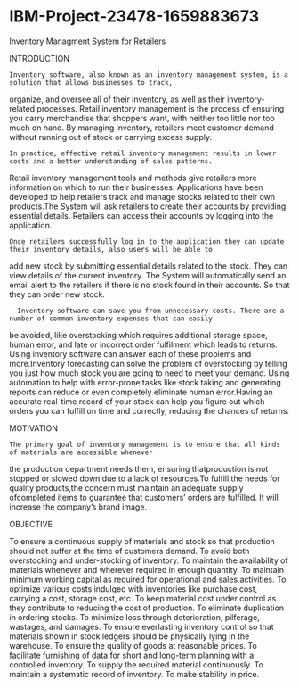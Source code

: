 # IBM-Project-23478-1659883673
Inventory Managment System for Retailers

INTRODUCTION

  	Inventory software, also known as an inventory management system, is a solution that allows businesses to track, 
organize, and oversee all of their inventory, as well as their inventory-related processes. Retail inventory management is
the process of ensuring you carry merchandise that shoppers want, with neither too little nor too much on hand. By managing
inventory, retailers meet customer demand without running out of stock or carrying excess supply.

    In practice, effective retail inventory management results in lower costs and a better understanding of sales patterns. 
Retail inventory management tools and methods give retailers more information on which to run their businesses. Applications
have been developed to help retailers track and manage stocks related to their own products.The System will ask retailers to 
create their accounts by providing essential details. Retailers can access their accounts by logging into the application.

  	Once retailers successfully log in to the application they can update their inventory details, also users will be able to
add new stock by submitting essential details related to the stock. They can view details of the current inventory. The System will 
automatically send an email alert to the retailers if there is no stock found in their accounts. So that they can order new stock.

	  Inventory software can save you from unnecessary costs. There are a number of common inventory expenses that can easily
be avoided, like overstocking which requires additional storage space, human error, and late or incorrect order fulfilment which
leads to returns. Using inventory software can answer each of these problems and more.Inventory forecasting can solve the problem of
overstocking by telling you just how much stock you are going to need to meet your demand. Using automation to help with error-prone
tasks like stock taking and generating reports can reduce or even completely eliminate human error.Having an accurate real-time record of 
your stock can help you figure out which orders you can fulfill on time and correctly, reducing the chances of returns.


MOTIVATION
    
    The primary goal of inventory management is to ensure that all kinds of materials are accessible whenever
the production department needs them, ensuring thatproduction is not stopped or slowed down due to a lack of
resources.To fulfill the needs for quality products,the concern must maintain an adequate supply ofcompleted 
items to guarantee that customers’ orders are fulfilled. It will increase the company’s brand image.

OBJECTIVE

To ensure a continuous supply of materials and stock so that production should not suffer at the time of customers demand.
To avoid both overstocking and under-stocking of inventory.
To maintain the availability of materials whenever and wherever required in enough quantity.
To maintain minimum working capital as required for operational and sales activities.
To optimize various costs indulged with inventories like purchase cost, carrying a cost, storage cost, etc.
To keep material cost under control as they contribute to reducing the cost of production.
To eliminate duplication in ordering stocks.
To minimize loss through deterioration, pilferage, wastages, and damages.
To ensure everlasting inventory control so that materials shown in stock ledgers should be physically lying in the warehouse.
To ensure the quality of goods at reasonable prices.
To facilitate furnishing of data for short and long-term planning with a controlled inventory.
To supply the required material continuously.
To maintain a systematic record of inventory.
To make stability in price.





